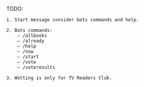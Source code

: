 TODO:

    1. Start message consider bots commands and help.

    2. Bots commands:
        – /allbooks
        – /already
        – /help
        – /now
        – /start
        – /vote
        – /voteresults

    3. Wotting is only for TV Readers Club.